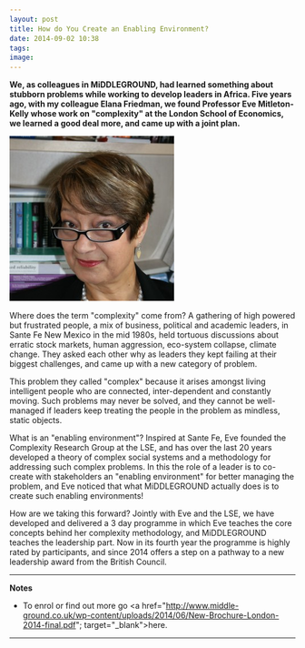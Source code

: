 ```yaml
---
layout: post
title: How do You Create an Enabling Environment?
date: 2014-09-02 10:38
tags: 
image:
---
```


**We, as colleagues in MiDDLEGROUND, had learned something about stubborn problems while working to develop leaders in Africa. Five years ago, with my colleague Elana Friedman, we found Professor Eve Mitleton-Kelly whose work on "complexity" at the London School of Economics, we learned a good deal more, and came up with a joint plan.**

![](/libb/images/eve.jpg)

Where does the term "complexity" come from? A gathering of high powered but frustrated people, a mix of business, political and academic leaders, in Sante Fe New Mexico in the mid 1980s, held tortuous discussions about erratic stock markets, human aggression, eco-system collapse, climate change. They asked each other why as leaders they kept failing at their biggest challenges, and came up with a new category of problem. 

This problem they called "complex" because it arises amongst living intelligent people who are connected, inter-dependent and constantly moving. Such problems may never be solved, and they cannot be well-managed if leaders keep treating the people in the problem as mindless, static objects.  

What is an "enabling environment"? Inspired at Sante Fe, Eve founded the Complexity Research Group at the LSE, and has over the last 20 years developed a theory of complex social systems and a methodology for addressing such complex problems. In this the role of a leader is to co-create with stakeholders an "enabling environment" for better managing the problem, and Eve noticed that what MiDDLEGROUND actually does is to create such enabling environments!

How are we taking this forward? Jointly with Eve and the LSE, we have developed and delivered a 3 day programme in which Eve teaches the core concepts behind her complexity methodology, and MiDDLEGROUND teaches the leadership part. Now in its fourth year the programme is highly rated by participants, and since 2014 offers a step on a pathway to a new leadership award from the British Council. 

__________________
<b>Notes</b> 

* To enrol or find out more go <a href="http://www.middle-ground.co.uk/wp-content/uploads/2014/06/New-Brochure-London-2014-final.pdf"; target="_blank">here</a>.  

__________________
